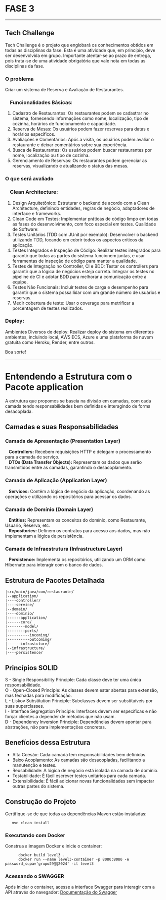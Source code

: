 # FASE 3

----

## Tech Challenge

Tech Challenge é o projeto que englobará os conhecimentos obtidos em
todas as disciplinas da fase. Esta é uma atividade que, em princípio, deve ser
desenvolvida em grupo. Importante atentar-se ao prazo de entrega, pois trata-se
de uma atividade obrigatória que vale nota em todas as disciplinas da fase.

### O problema

Criar um sistema de Reserva e Avaliação de Restaurantes.

### &nbsp;&nbsp;&nbsp; Funcionalidades Básicas:
1. Cadastro de Restaurantes: Os restaurantes podem se cadastrar no
   sistema, fornecendo informações como nome, localização, tipo de
   cozinha, horários de funcionamento e capacidade.
2. Reserva de Mesas: Os usuários podem fazer reservas para datas e
   horários específicos.
3. Avaliações e Comentários: Após a visita, os usuários podem avaliar
   o restaurante e deixar comentários sobre sua experiência.
4. Busca de Restaurantes: Os usuários podem buscar restaurantes por
   nome, localização ou tipo de cozinha.
5. Gerenciamento de Reservas: Os restaurantes podem gerenciar as
   reservas, visualizando e atualizando o status das mesas.

### O que será avaliado
### &nbsp;&nbsp;&nbsp; Clean Architecture:
1. Design Arquitetônico: Estruturar o backend de acordo com a Clean
   Architecture, definindo entidades, regras de negócio, adaptadores de
   interface e frameworks.
2. Clean Code em Testes: Implementar práticas de código limpo em
   todas as fases do desenvolvimento, com foco especial em testes.
   Qualidade de Software:
1. Testes Unitários (TDD com JUnit por exemplo): Desenvolver o
   backend utilizando TDD, focando em cobrir todos os aspectos críticos
   da aplicação.
2. Testes Integrados e Inspeção de Código: Realizar testes integrados
   para garantir que todas as partes do sistema funcionem juntas, e usar
   ferramentas de inspeção de código para manter a qualidade.
3. Testes de Integração no Controller, CI e BDD: Testar os controllers
   para garantir que a lógica de negócios esteja correta. Integrar os testes
   no pipeline de CI e adotar BDD para melhorar a comunicação entre a
   equipe.
4. Testes Não Funcionais: Incluir testes de carga e desempenho para
   garantir que o sistema possa lidar com um grande número de usuários
   e reservas.
5. Medir cobertura de teste: Usar o coverage para metrificar a
   porcentagem de testes realizados.

### Deploy:
   Ambientes Diversos de deploy: Realizar deploy do sistema em diferentes
   ambientes, incluindo local, AWS ECS, Azure e uma plataforma de nuvem gratuita
   como Heroku, Render, entre outros.

Boa sorte!

---

# Entendendo a Estrutura com o Pacote application

A estrutura que propomos se baseia na divisão em camadas, com cada camada tendo responsabilidades bem definidas e interagindo de forma desacoplada. 

## Camadas e suas Responsabilidades

### Camada de Apresentação (Presentation Layer)

&nbsp;&nbsp; **Controllers:** Recebem requisições HTTP e delegam o processamento para a camada de serviço. <br>
&nbsp;&nbsp; **DTOs (Data Transfer Objects):** Representam os dados que serão transmitidos entre as camadas, garantindo o desacoplamento. <br>

### Camada de Aplicação (Application Layer)

&nbsp;&nbsp; **Services:** Contêm a lógica de negócio da aplicação, coordenando as operações e utilizando os repositórios para acessar os dados. <br>

### Camada de Domínio (Domain Layer)

&nbsp;&nbsp; **Entities:** Representam os conceitos do domínio, como Restaurante, Usuario, Reserva, etc. <br>
&nbsp;&nbsp; **Repositories:** Definem os contratos para acesso aos dados, mas não implementam a lógica de persistência. <br>

### Camada de Infraestrutura (Infrastructure Layer)
&nbsp;&nbsp; **Persistence:** Implementa os repositórios, utilizando um ORM como Hibernate para interagir com o banco de dados.

## Estrutura de Pacotes Detalhada

````
|src/main/java/com/restaurante/
|--application/
|----controller/
|----service/
|--domain/
|----dominio/
|------application/
|------core/
|--------model/
|--------ports/
|----------incoming/
|----------outcoming/
|------infrastuture/
|--infrastructure/
|----persistence/
````
## Princípios SOLID
S - Single Responsibility Principle: Cada classe deve ter uma única responsabilidade.<br>
O - Open-Closed Principle: As classes devem estar abertas para extensão, mas fechadas para modificação.<br>
L - Liskov Substitution Principle: Subclasses devem ser substituíveis por suas superclasses.<br>
I - Interface Segregation Principle: Interfaces devem ser específicas e não forçar clientes a depender de métodos que não usam.<br>
D - Dependency Inversion Principle: Dependências devem apontar para abstrações, não para implementações concretas.<br>

## Benefícios dessa Estrutura
- Alta Coesão: Cada camada tem responsabilidades bem definidas. <br>
- Baixo Acoplamento: As camadas são desacopladas, facilitando a manutenção e testes. <br>
- Reusabilidade: A lógica de negócio está isolada na camada de domínio. <br>
- Testabilidade: É fácil escrever testes unitários para cada camada. <br>
- Extensibilidade: É fácil adicionar novas funcionalidades sem impactar outras partes do sistema.

## Construção do Projeto
Certifique-se de que todas as dependências Maven estão instaladas:
   ````
      mvn clean install
   ````

### Executando com Docker
Construa a imagem Docker e inicie o container:
   ````
         docker build level3 .
         docker run --name level3-container -p 8080:8080 -e password_supa='grupo29@@2024' -it level3
   ````

### Acessando o SWAGGER
Após iniciar o container, acesse a interface Swagger para interagir com a API através do navegador: 
[Documentação do Swagger](http://localhost:8080/swagger-ui/index.html#/)
